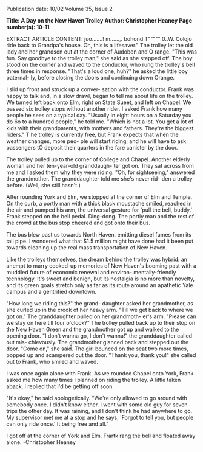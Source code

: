 Publication date: 10/02
Volume 35, Issue 2

**Title: A Day on the New Haven Trolley**
**Author: Christopher Heaney**
**Page number(s): 10-11**

EXTRACT ARTICLE CONTENT:
juo.......! m......,. bohond T""""" 0..W. Colqjo
ride back to Grandpa's house. Oh, this is a 
lifesaver." The trolley let the old lady and 
her grandson out at the corner of Audobon 
and O range. "This was fun. Say goodbye to 
the trolley man," she said as she stepped 
off. The boy stood on the corner and waved 
to the conductor, who rung the trolley's 
bell three times in response. "That's a loud 
one, huh?" he asked the little boy paternal-
ly, before closing the doors and continuing 
down Orange. 

I slid up front and struck up a conver-
sation with the conductor. Frank was 
happy to talk and, in a slow drawl, began to 
tell me about life on the trolley. We turned 
left back onto Elm, right on State Sueet, 
and left on Chapel. We passed six trolley 
stops without another rider. I asked Frank 
how many people he sees on a typical day. 
"Usually in eight hours on a Saturday you 
do 6o to a hundred people," he told me. 
"Which is not a lot. You get a lot of kids 
with their grandparents, with mothers and 
fathers. They're the biggest riders." T he 
trolley is currently free, but Frank expects 
that when the weather changes, more peo-
ple will start riding, and he will have to ask 
passengers tO deposit their quarters in the 
fare canister by the door. 

The trolley pulled up to the corner of 
College and Chapel. Another elderly 
woman and her ten-year-old granddaugh-
ter got on. They sat across from me and I 
asked them why they were riding. "Oh, for 
sightseeing," answered the grandmother. 
The granddaughter told me she's never rid-
den a trolley before. (Well, she still hasn't.) 

After rounding York and Elm, we stopped 
at the corner of Elm and Temple. On the 
curb, a portly man with a thick black 
moustache smiled, reached in the air and 
pumped his arm, the universal gesture for 
'pull the bell, buddy.' Frank stepped on the 
bell pedal. Ding-dong. The portly man and 
the rest of the crowd at the bus stop 
cheered and got onto their bus. 

The bus blew past us towards North 
Haven, emitting diesel fumes from its tail 
pipe. I wondered what that $1.5 million 
might have done had it been put towards 
cleaning up the real mass transportation of 
New Haven. 

Like the trolleys themselves, the dream 
behind the trolley was hybrid: an anempt 
to marry cooked-up memories of New 
Haven's booming past with a muddled 
future of economic renewal and environ-
mentally-friendly technology. It's sweet and 
benign, but its nostalgia is no more than 
novelty, and its green goals stretch only as 
far as its route around an apathetic Yale 
campus and a gentrified downtown. 

"How long we riding this?" the grand-
daughter asked her grandmother, as she 
curled up in the crook of her heavy arm. 
"Till we get back to where we got on." The 
granddaughter pulled on her grandmoth-
er's arm. "Please can we stay on here till 
four o'clock?" The trolley pulled back up to 
their stop on the New Haven Green and 
the grandmother got up and walked to the 
opening door. "I don't wanna go, I don't 
wanna!" the granddaughter called out mis-
chievously. The grandmother glanced back 
and stepped out the door. "Come on," she 
said. The girl bounced on the seat two 
more times, popped up and scampered out 
the door. "Thank you, thank you!" she 
called out to Frank, who smiled and waved. 

I was once again alone with Frank. As 
we rounded Chapel onto York, Frank asked 
me how many times I planned on riding 
the trolley. A little taken aback, I replied 
that I'd be getting off soon. 

"It's okay," he said apologetically. 
"We're only allowed to go around with 
somebody once. I didn't know either. I 
went with some old guy for seven trips the 
other day. It was raining, and I don't think 
he had anywhere to go. My supervisor met 
me at a stop and he says, 'Forgot to tell you, 
but people can only ride once.' It being free 
and all." 

I got off at the corner of York and Elm. 
Frartk rang the bell and floated away alone. 
-Christopher Heaney